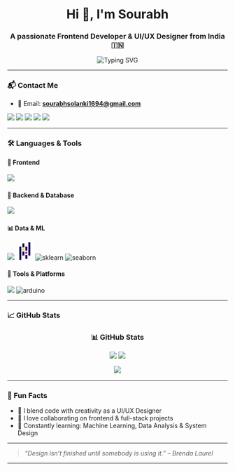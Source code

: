 <h1 align="center">Hi 👋, I'm Sourabh</h1>
<h3 align="center">A passionate Frontend Developer & UI/UX Designer from India 🇮🇳</h3>

<p align="center">
  <img src="https://readme-typing-svg.demolab.com?font=Fira+Code&weight=500&size=22&pause=1000&color=36BCF7&width=435&lines=Turning+Ideas+into+Beautiful+Interfaces;Bringing+Design+to+Life+with+Code;Lover+of+Clean+UI+%26+User+Flow" alt="Typing SVG" />
</p>

---

### 📬 Contact Me
- 💌 Email: **sourabhsolanki1694@gmail.com**

<p align="left">
  <a href="https://linkedin.com/in/sourabh" target="_blank"><img src="https://img.shields.io/badge/LinkedIn-blue?style=for-the-badge&logo=linkedin" /></a>
  <a href="https://instagram.com/_solanki018" target="_blank"><img src="https://img.shields.io/badge/Instagram-E4405F?style=for-the-badge&logo=instagram&logoColor=white" /></a>
  <a href="https://www.codechef.com/users/sourabhsolanki1694" target="_blank"><img src="https://img.shields.io/badge/CodeChef-5B4638?style=for-the-badge&logo=codechef&logoColor=white" /></a>
  <a href="https://codeforces.com/profile/sourabhsolanki1694" target="_blank"><img src="https://img.shields.io/badge/Codeforces-1F8ACB?style=for-the-badge&logo=codeforces&logoColor=white" /></a>
  <a href="https://discord.gg/_solanki018" target="_blank"><img src="https://img.shields.io/badge/Discord-7289DA?style=for-the-badge&logo=discord&logoColor=white" /></a>
</p>

---

### 🛠️ Languages & Tools

#### 🚀 Frontend
<p>
  <img src="https://skillicons.dev/icons?i=html,css,js,react,tailwind,bootstrap,xd,figma,illustrator,photoshop" />
</p>

#### 🧠 Backend & Database
<p>
  <img src="https://skillicons.dev/icons?i=nodejs,express,mongodb,python" />
</p>

#### 📊 Data & ML
<p>
  <img src="https://skillicons.dev/icons?i=matlab,tensorflow,pytorch" />
  <img src="https://raw.githubusercontent.com/devicons/devicon/master/icons/pandas/pandas-original.svg" alt="pandas" width="40" />
  <img src="https://upload.wikimedia.org/wikipedia/commons/0/05/Scikit_learn_logo_small.svg" alt="sklearn" width="40" />
  <img src="https://seaborn.pydata.org/_images/logo-mark-lightbg.svg" alt="seaborn" width="40" />
</p>

#### 🧰 Tools & Platforms
<p>
  <img src="https://skillicons.dev/icons?i=git,github,vscode" />
  <img src="https://cdn.worldvectorlogo.com/logos/arduino-1.svg" alt="arduino" width="40" />
</p>

---

### 📈 GitHub Stats
<h3 align="center">📊 GitHub Stats</h3>
<p align="center">
  <img src="https://github-readme-stats.vercel.app/api?username=solanki018&show_icons=true&theme=radical" width="45%" />
  <img src="https://github-readme-streak-stats.herokuapp.com?user=solanki018&theme=radical" width="45%" />
</p>
<p align="center">
  <img src="https://github-readme-stats.vercel.app/api/top-langs/?username=solanki018&layout=compact&theme=radical" width="50%" />
</p>

---

### 🎯 Fun Facts
- 🎨 I blend code with creativity as a UI/UX Designer
- 🤝 I love collaborating on frontend & full-stack projects
- 🧠 Constantly learning: Machine Learning, Data Analysis & System Design

---

> *“Design isn’t finished until somebody is using it.” – Brenda Laurel*

---

